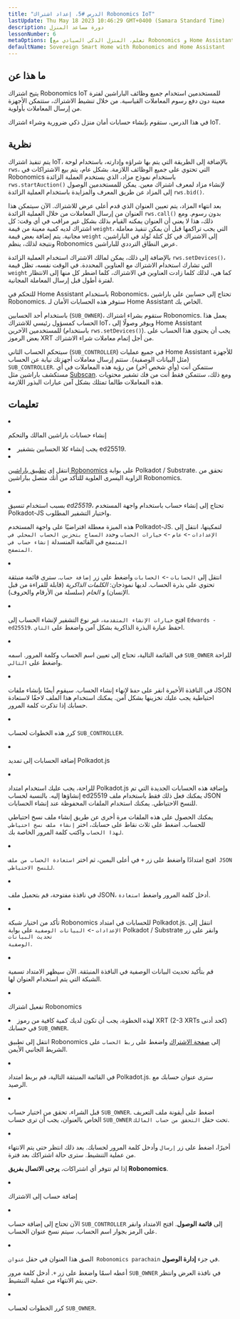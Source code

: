 ```yaml
---
title: "الدرس #5، إعداد اشتراك Robonomics IoT"
lastUpdate: Thu May 18 2023 10:46:29 GMT+0400 (Samara Standard Time)
description: دورة مساعد المنزل
lessonNumber: 6
metaOptions: [تعلم، المنزل الذكي السيادي مع Robonomics و Home Assistant]
defaultName: Sovereign Smart Home with Robonomics and Home Assistant
---
```



## ما هذا عن

يتيح اشتراك Robonomics IoT للمستخدمين استخدام جميع وظائف الباراشين لفترة معينة دون دفع رسوم المعاملات القياسية. من خلال تنشيط الاشتراك، ستتمكن الأجهزة من إرسال المعاملات بأولوية.

في هذا الدرس، ستقوم بإنشاء حسابات أمان منزل ذكي ضرورية وشراء اشتراك IoT.

## نظرية

يتم تنفيذ اشتراك IoT، بالإضافة إلى الطريقة التي يتم بها شراؤه وإدارته، باستخدام لوحة <code>rws</code>، التي تحتوي على جميع الوظائف اللازمة. بشكل عام، يتم بيع الاشتراكات في Robonomics باستخدام نموذج مزاد، الذي يستخدم العملية الزائدة <code>rws.startAuction()</code> لإنشاء مزاد لمعرف اشتراك معين. يمكن للمستخدمين الوصول إلى المزاد عن طريق المعرف والمزايدة باستخدام العملية الزائدة <code>rws.bid()</code>.

بعد انتهاء المزاد، يتم تعيين العنوان الذي قدم أعلى عرض للاشتراك. الآن سيتمكن هذا العنوان من إرسال المعاملات من خلال العملية الزائدة <code>rws.call()</code> بدون رسوم. ومع ذلك، هذا لا يعني أن العنوان يمكنه القيام بذلك بشكل غير مراقب في أي وقت: كل اشتراك لديه كمية معينة من قيمة <code>weight</code>، التي يجب تراكمها قبل أن يمكن تنفيذ معاملة مجانية. يتم إضافة بعض قيمة <code>weight</code> إلى الاشتراك في كل كتلة تُولد في الباراشين، ونتيجة لذلك، ينظم Robonomics عرض النطاق الترددي للباراشين.

بالإضافة إلى ذلك، يمكن لمالك الاشتراك استخدام العملية الزائدة <code>rws.setDevices()</code>، التي تشارك استخدام الاشتراك مع العناوين المحددة. في الوقت نفسه، تظل قيمة <code>weight</code> كما هي، لذلك كلما زادت العناوين في الاشتراك، كلما اضطر كل منها إلى الانتظار لفترة أطول قبل إرسال المعاملة المجانية.

للتحكم في Home Assistant باستخدام Robonomics، تحتاج إلى حسابين على باراشين Robonomics. ستوفر هذه الحسابات الأمان لـ Home Assistant الخاص بك.

باستخدام أحد الحسابين (<code>SUB_OWNER</code>)، ستقوم بشراء اشتراك Robonomics. يعمل هذا الحساب كمسؤول رئيسي للاشتراك IoT، ويوفر وصولًا إلى Home Assistant للمستخدمين الآخرين (باستخدام <code>rws.setDevices()</code>). يجب أن يحتوي هذا الحساب على بعض الرموز XRT من أجل إتمام معاملات شراء الاشتراك.

سيتحكم الحساب الثاني (<code>SUB_CONTROLLER</code>) في جميع عمليات Home Assistant للأجهزة (مثل البيانات الوصفية). ستتم إرسال معاملات أجهزتك نيابة عن الحساب <code>SUB_CONTROLLER</code>. ستتمكن أنت (وأي شخص آخر) من رؤية هذه المعاملات في أي مستكشف باراشين مثل [Subscan](https://robonomics.subscan.io/). ومع ذلك، ستتمكن فقط أنت من فك تشفير محتويات هذه المعاملات طالما تمتلك بشكل آمن عبارات البذور اللازمة.

## تعليمات

<List type="numbers">

<li>

إنشاء حسابات باراشين المالك والتحكم

<List>

<li>

<robo-academy-note type="warning" title="WARNING">
يجب إنشاء كلا الحسابين بتشفير ed25519.
</robo-academy-note>

</li>

<li>

انتقل إى [تطبيق باراشين Robonomics](https://polkadot.js.org/apps/?rpc=wss%3A%2F%2Fkusama.rpc.robonomics.network%2F#/) على بوابة Polkadot / Substrate. تحقق من الزاوية اليسرى العلوية للتأكد من أنك متصل بباراشين Robonomics.

</li>

<li>

بسبب استخدام تنسيق *ed25519*، تحتاج إلى إنشاء حساب باستخدام واجهة المستخدم Polkadot-JS واختيار التشفير المطلوب. 

هذه الميزة معطلة افتراضيًا على واجهة المستخدم Polkadot-JS. لتمكينها، انتقل إلى <code>الإعدادات</code> -> <code>عام</code> -> <code>خيارات الحساب</code> وحدد <code>السماح بتخزين الحساب المحلي في المتصفح</code> في القائمة المنسدلة <code>إنشاء حساب في المتصفح</code>.
 
</li>

<li>

انتقل إلى <code>الحسابات</code> -> <code>الحسابات</code> واضغط على زر <code>إضافة حساب</code>. سترى قائمة منبثقة تحتوي على بذرة الحساب. لديها نموذجان: *الكلمات الذاكرية* (قابلة للقراءة من قبل الإنسان) و *الخام* (سلسلة من الأرقام والحروف).

<LessonVideo  :videos="[{src: 'https://crustipfs.info/ipfs/QmQiJYPYajUJXENX2PzSJMSKGSshyWyPNqugSYxP5eCNvm', type:'mp4'}]" />

</li>

<li>

افتح <code>خيارات الإنشاء المتقدمة</code>، غير نوع التشفير لإنشاء الحساب إلى <code>Edwards - ed25519</code>. احفظ عبارة البذرة الذاكرية بشكل آمن واضغط على <code>التاي</code>.

</li>

<li>

في القائمة التالية، تحتاج إلى تعيين اسم الحساب وكلمة المرور. اسمه <code>SUB_OWNER</code> للراحة واضغط على <code>التالي</code>.

</li>

<li>

في النافذة الأخيرة انقر على <code>حفظ</code> لإنهاء إنشاء الحساب. سيقوم أيضًا بإنشاء ملفات JSON احتياطية يجب عليك تخزينها بشكل آمن. يمكنك استخدام هذا الملف لاحقًا لاستعادة حسابك إذا تذكرت كلمة المرور.

</li>

<li>

كرر هذه الخطوات لحساب <code>SUB_CONTROLLER</code>.

</li>
</List>
</li>

<li>

إضافة الحسابات إلى تمديد Polkadot.js

<List type="numbers">

<li>

للراحة، يجب عليك استخدام امتداد Polkadot.js وإضافة هذه الحسابات الجديدة التي تم إنشاؤها إليه. بالنسبة لحساب ed25519 يمكنك فعل ذلك فقط باستخدام ملف JSON للنسخ الاحتياطي. يمكنك استخدام الملفات المحفوظة عند إنشاء الحسابات.

يمكنك الحصول على هذه الملفات مرة أخرى عن طريق إنشاء ملف نسخ احتياطي للحساب. اضغط على ثلاث نقاط على حسابك، اختر <code>إنشاء ملف نسخ احتياطي لهذا الحساب</code> واكتب كلمة المرور الخاصة بك.

<LessonVideo  :videos="[{src: 'https://crustipfs.info/ipfs/QmRd7gztUjWkLF4W2XuJwy5aXBwzNV2aPCU6CQQLvUpSNj', type:'mp4'}]" />

</li>

<li>

افتح امتدادًا واضغط على زر <code>+</code> في أعلى اليمين، ثم اختر <code>استعادة الحساب من ملف JSON للنسخ الاحتياطي</code>.

</li>

<li>

في نافذة مفتوحة، قم بتحميل ملف JSON، أدخل كلمة المرور واضغط <code>استعادة</code>.

</li>

<li>

تأكد من اختيار شبكة Robonomics للحسابات في امتداد Polkadot.js. انتقل إلى <code>الإعدادات</code> -> <code>البيانات الوصفية</code> على بوابة Polkadot / Substrate وانقر على زر <code>تحديث البيانات الوصفية</code>. 

<LessonVideo  :videos="[{src: 'https://crustipfs.info/ipfs/QmT5sTNP9t8gpbD4RJJw6ETwG4wiziiChAh2uHHBk9Zsyd', type:'mp4'}]" />

</li>

<li>

قم بتأكيد تحديث البيانات الوصفية في النافذة المنبثقة. الآن سيظهر الامتداد تسمية الشبكة التي يتم استخدام العنوان لها.

</li>

</List>
</li>

<li>

تفعيل اشتراك Robonomics

<List >

<li>

<robo-academy-note type="okay">
لهذه الخطوة، يجب أن تكون لديك كمية كافية من رموز XRT (2-3 XRTs كحد أدنى) في حسابك <code>SUB_OWNER</code>.
</robo-academy-note>

انتقل إلى تطبيق Robonomics إلى [صفحة الاشتراك](https://dapp.robonomics.network/#/subscription) واضغط على <code>ربط الحساب</code> على الشريط الجانبي الأيمن.

<LessonVideo  :videos="[{src: 'https://crustipfs.info/ipfs/QmXrFCajmJgkRDSbshGD3QehjnoyS6jafEPSjHdYkoBHum', type:'mp4'}]" />

</li>

<li>

في القائمة المنبثقة التالية، قم بربط امتداد Polkadot.js. سترى عنوان حسابك مع الرصيد.

</li>

<li>

قبل الشراء، تحقق من اختيار حساب <code>SUB_OWNER</code>. اضغط على أيقونة ملف التعريف الخاص بالعنوان، يجب أن ترى حساب <code>SUB_OWNER</code> تحت حقل <code>التحقق من حساب المالك</code>.

</li>

<li>

أخيرًا، اضغط على زر <code>إرسال</code> وأدخل كلمة المرور لحسابك. بعد ذلك انتظر حتى يتم الانتهاء من عملية التنشيط. سترى حالة اشتراكك بعد فترة.

إذا لم تتوفر أي اشتراكات، **يرجى الاتصال بفريق Robonomics**.

</li>
</List>
</li>

<li>

إضافة حساب إلى الاشتراك

<List type="numbers">

<li>

الآن تحتاج إلى إضافة حساب <code>SUB_CONTROLLER</code> إلى **قائمة الوصول**. افتح الامتداد وانقر على الرمز بجوار اسم الحساب. سيتم نسخ عنوان الحساب.

<LessonVideo  :videos="[{src: 'https://crustipfs.info/ipfs/QmV1gkwtcXsWv54ov9tuXfcHg7nqs1foM8cRwts4sqnqtX', type:'mp4'}]" />

</li>

<li>

الصق هذا العنوان في حقل <code>عنوان Robonomics parachain</code> في جزء **إدارة الوصول**.

أعطه اسمًا واضغط على زر <code>+</code>. أدخل كلمة مرور <code>SUB_OWNER</code> في نافذة العرض وانتظر حتى يتم الانتهاء من عملية التنشيط.

</li>

<li>

كرر الخطوات لحساب <code>SUB_OWNER</code>.
</li>
</List>
</li>
</List>